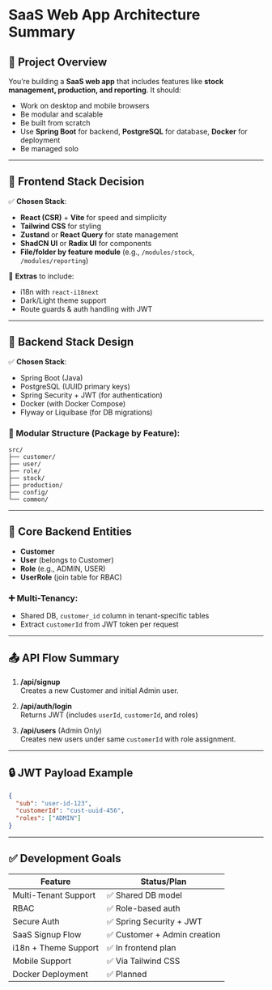 
# SaaS Web App Architecture Summary

## 🧭 Project Overview

You’re building a **SaaS web app** that includes features like **stock management, production, and reporting**. It should:
- Work on desktop and mobile browsers
- Be modular and scalable
- Be built from scratch
- Use **Spring Boot** for backend, **PostgreSQL** for database, **Docker** for deployment
- Be managed solo

---

## 🧱 Frontend Stack Decision

✅ **Chosen Stack**:
- **React (CSR)** + **Vite** for speed and simplicity
- **Tailwind CSS** for styling
- **Zustand** or **React Query** for state management
- **ShadCN UI** or **Radix UI** for components
- **File/folder by feature module** (e.g., `/modules/stock`, `/modules/reporting`)

📌 **Extras** to include:
- i18n with `react-i18next`
- Dark/Light theme support
- Route guards & auth handling with JWT

---

## 🔐 Backend Stack Design

✅ **Chosen Stack**:
- Spring Boot (Java)
- PostgreSQL (UUID primary keys)
- Spring Security + JWT (for authentication)
- Docker (with Docker Compose)
- Flyway or Liquibase (for DB migrations)

### 🎯 Modular Structure (Package by Feature):
```
src/
├── customer/
├── user/
├── role/
├── stock/
├── production/
├── config/
└── common/
```

---

## 🔑 Core Backend Entities

- **Customer**
- **User** (belongs to Customer)
- **Role** (e.g., ADMIN, USER)
- **UserRole** (join table for RBAC)

### ➕ Multi-Tenancy:
- Shared DB, `customer_id` column in tenant-specific tables
- Extract `customerId` from JWT token per request

---

## 📤 API Flow Summary

1. **/api/signup**  
   Creates a new Customer and initial Admin user.

2. **/api/auth/login**  
   Returns JWT (includes `userId`, `customerId`, and roles)

3. **/api/users** (Admin Only)  
   Creates new users under same `customerId` with role assignment.

---

## 🔒 JWT Payload Example
```json
{
  "sub": "user-id-123",
  "customerId": "cust-uuid-456",
  "roles": ["ADMIN"]
}
```

---

## ✅ Development Goals

| Feature                  | Status/Plan         |
|--------------------------|---------------------|
| Multi-Tenant Support     | ✅ Shared DB model   |
| RBAC                     | ✅ Role-based auth   |
| Secure Auth              | ✅ Spring Security + JWT |
| SaaS Signup Flow         | ✅ Customer + Admin creation |
| i18n + Theme Support     | ✅ In frontend plan  |
| Mobile Support           | ✅ Via Tailwind CSS  |
| Docker Deployment        | ✅ Planned           |
